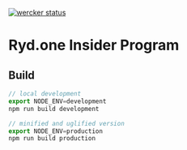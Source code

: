 [![wercker status](https://app.wercker.com/status/085ce67cc66de6a9757524e613209e19/s/master "wercker status")](https://app.wercker.com/project/byKey/085ce67cc66de6a9757524e613209e19)

Ryd.one Insider Program
=========================

## Build
```js
// local development
export NODE_ENV=development
npm run build development
```

```js
// minified and uglified version
export NODE_ENV=production
npm run build production
```
